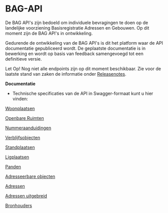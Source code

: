 # BAG-API
De BAG API's zijn bedoeld om individuele bevragingen te doen op de landelijke voorziening Basisregistratie Adressen en Gebouwen. Op dit moment zijn de BAG API's in ontwikkeling.  

Gedurende de ontwikkeling van de BAG API's is dit het platform waar de API documentatie gepubliceerd wordt.
De geplaatste documentatie is in bewerking en wordt op basis van feedback samengevoegd tot een definitieve versie.

Let Op! Nog niet alle endpoints zijn op dit moment beschikbaar. Zie voor de laatste stand van zaken de informatie onder [Releasenotes](https://github.com/lvbag/BAG-API/tree/master/Releasenotes).

__Documentatie__  
* Technische specificaties van de API in Swagger-formaat kunt u hier vinden:


[Woonplaatsen](https://petstore.swagger.io/?url=https://raw.githubusercontent.com/lvbag/BAG-API/master/Technische%20specificatie/Yaml%27s/BAG%20API%20Individuele%20Bevragingen/resolved/individuelebevragingen/v2/woonplaatsen.yaml)

[Openbare Ruimten](https://petstore.swagger.io/?url=https://raw.githubusercontent.com/lvbag/BAG-API/master/Technische%20specificatie/Yaml%27s/BAG%20API%20Individuele%20Bevragingen/resolved/individuelebevragingen/v2/openbareruimten.yaml)

[Nummeraanduidingen](https://petstore.swagger.io/?url=https://raw.githubusercontent.com/lvbag/BAG-API/master/Technische%20specificatie/Yaml%27s/BAG%20API%20Individuele%20Bevragingen/resolved/individuelebevragingen/v2/nummeraanduidingen.yaml)

[Verblijfsobjecten](https://petstore.swagger.io/?url=https://raw.githubusercontent.com/lvbag/BAG-API/master/Technische%20specificatie/Yaml%27s/BAG%20API%20Individuele%20Bevragingen/resolved/individuelebevragingen/v2/verblijfsobjecten.yaml)

[Standplaatsen](https://petstore.swagger.io/?url=https://raw.githubusercontent.com/lvbag/BAG-API/master/Technische%20specificatie/Yaml%27s/BAG%20API%20Individuele%20Bevragingen/resolved/individuelebevragingen/v2/standplaatsen.yaml)

[Ligplaatsen](https://petstore.swagger.io/?url=https://raw.githubusercontent.com/lvbag/BAG-API/master/Technische%20specificatie/Yaml%27s/BAG%20API%20Individuele%20Bevragingen/resolved/individuelebevragingen/v2/ligplaatsen.yaml)

[Panden](https://petstore.swagger.io/?url=https://raw.githubusercontent.com/lvbag/BAG-API/master/Technische%20specificatie/Yaml%27s/BAG%20API%20Individuele%20Bevragingen/resolved/individuelebevragingen/v2/panden.yaml)  

[Adresseerbare objecten](https://petstore.swagger.io/?url=https://raw.githubusercontent.com/lvbag/BAG-API/master/Technische%20specificatie/Yaml%27s/BAG%20API%20Individuele%20Bevragingen/resolved/individuelebevragingen/v2/adresseerbareobjecten.yaml)
  
[Adressen](https://petstore.swagger.io/?url=https://raw.githubusercontent.com/lvbag/BAG-API/master/Technische%20specificatie/Yaml%27s/BAG%20API%20Individuele%20Bevragingen/resolved/individuelebevragingen/v2/adressen.yaml)  

[Adressen uitgebreid](https://petstore.swagger.io/?url=https://raw.githubusercontent.com/lvbag/BAG-API/master/Technische%20specificatie/Yaml%27s/BAG%20API%20Individuele%20Bevragingen/resolved/individuelebevragingen/v2/adressenuitgebreid.yaml)

[Bronhouders](https://petstore.swagger.io/?url=https://raw.githubusercontent.com/lvbag/BAG-API/master/Technische%20specificatie/Yaml%27s/BAG%20API%20Individuele%20Bevragingen/resolved/individuelebevragingen/v2/bronhouders.yaml)


